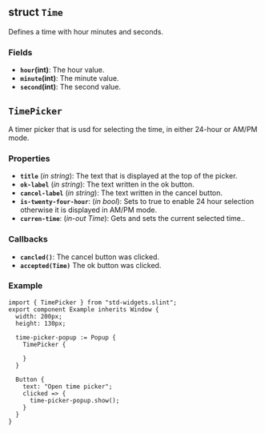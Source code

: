 <!-- Copyright © SixtyFPS GmbH <info@slint.dev> ; SPDX-License-Identifier: MIT -->

## struct `Time`

Defines a time with hour minutes and seconds.

### Fields

-   **`hour`(int)**: The hour value.
-   **`minute`(int)**: The minute value.
-   **`second`(int)**: The second value.
## `TimePicker`

A timer picker that is usd for selecting the time, in either 24-hour or AM/PM mode. 

### Properties

-   **`title`** (_in_ _string_): The text that is displayed at the top of the picker.
-   **`ok-label`** (_in_ _string_): The text written in the ok button.
-   **`cancel-label`** (_in_ _string_): The text written in the cancel button.
-   **`is-twenty-four-hour`**: (_in_ _bool_): Sets to true to enable 24 hour selection otherwise it is displayed in AM/PM mode.  
-   **`curren-time`**: (_in-out_ _Time_): Gets and sets the current selected time.. 

### Callbacks

-   **`cancled()`**: The cancel button was clicked.
-   **`accepted(Time)`** The ok button was clicked.

### Example

```slint
import { TimePicker } from "std-widgets.slint";
export component Example inherits Window {
  width: 200px;
  height: 130px;
  
  time-picker-popup := Popup {
    TimePicker {
      
    }
  }

  Button {
    text: "Open time picker";
    clicked => {
      time-picker-popup.show();
    }
  }
}
```
